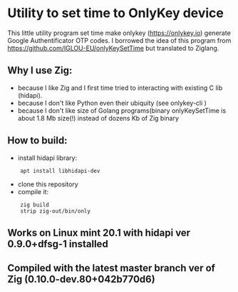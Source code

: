 # Utility to set time to OnlyKey device

This little utility program set time make onlykey (https://onlykey.io) generate Google Authentificator OTP codes.
I borrowed the idea of this program from https://github.com/IGLOU-EU/onlyKeySetTime but translated to Ziglang.
## Why I use Zig:
- because I like Zig and I first time tried to interacting with existing C lib (hidapi).
- because I don't like Python even their ubiquity (see onlykey-cli )
- because I don't like size of Golang programs(binary onlyKeySetTime is about 1.8 Mb size(!) instead of dozens Kb of Zig binary

## How to build:
- install hidapi library:
```
	apt install libhidapi-dev
```
- clone this repository
- compile it: 
```
	zig build 
	strip zig-out/bin/only
```
## Works on Linux mint 20.1 with hidapi ver 0.9.0+dfsg-1 installed
## Compiled with the latest master branch ver of Zig (0.10.0-dev.80+042b770d6)
